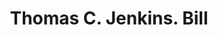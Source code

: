 ---
doi: 10.7916/D8FN2JBG
date_other: '1890'
date_other_textual: 1890-1899
form: printed ephemera
genre:
- Invoices
name:
- Thomas C. Jenkins
object_in_context_url: https://biggert.cul.columbia.edu/items/view/ave_biggert_01493
subject_hierarchical_geographic:
- Pittsburgh, Pennsylvania, United States
subject_name:
- Thomas C. Jenkins
title: Thomas C. Jenkins. Bill
sort_title: Thomas C. Jenkins. Bill
call_number: ave_biggert_01493
coordinates:
- 40.439722222222215,-79.97638888888889
pid: ave_biggert_01493
identifiers: ave_biggert_01493
thumbnail: https://derivativo-2.library.columbia.edu/iiif/2/ldpd:344019/full/!256,256/0/native.jpg
permalink: /biggert/ave_biggert_01493/
layout: iiif-image-page
---